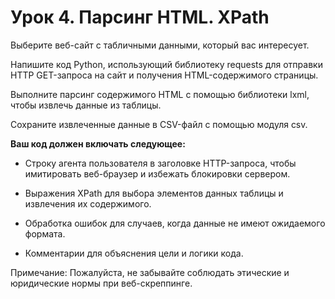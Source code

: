# Урок 4. Парсинг HTML. XPath

Выберите веб-сайт с табличными данными, который вас интересует.

Напишите код Python, использующий библиотеку requests для отправки HTTP GET-запроса на сайт и получения HTML-содержимого страницы.

Выполните парсинг содержимого HTML с помощью библиотеки lxml, чтобы извлечь данные из таблицы.

Сохраните извлеченные данные в CSV-файл с помощью модуля csv.

**Ваш код должен включать следующее:**

- Строку агента пользователя в заголовке HTTP-запроса, чтобы имитировать веб-браузер и избежать блокировки сервером.

- Выражения XPath для выбора элементов данных таблицы и извлечения их содержимого.

- Обработка ошибок для случаев, когда данные не имеют ожидаемого формата.

- Комментарии для объяснения цели и логики кода.

Примечание: Пожалуйста, не забывайте соблюдать этические и юридические нормы при веб-скреппинге.